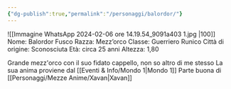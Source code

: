 ```yaml
---
{"dg-publish":true,"permalink":"/personaggi/balordor/"}
---
```


![[Immagine WhatsApp 2024-02-06 ore 14.19.54_9091a403 1.jpg \|100]]
Nome: Balordor Fusco
Razza: Mezz’orco
Classe: Guerriero Runico
Città di origine: Sconosciuta
Età: circa 25 anni
Altezza: 1,80


Grande mezz'orco con il suo fidato cappello, non so altro di me stesso
La sua anima proviene dal [[Eventi & Info/Mondo 1\|Mondo 1]]
Parte buona di [[Personaggi/Mezze Anime/Xavan\|Xavan]]  

